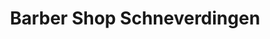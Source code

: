 ---
title: "Barber Shop Schneverdingen"
url: /schneverdingen/barber-shop-schneverdingen/
shop: Friseur
---